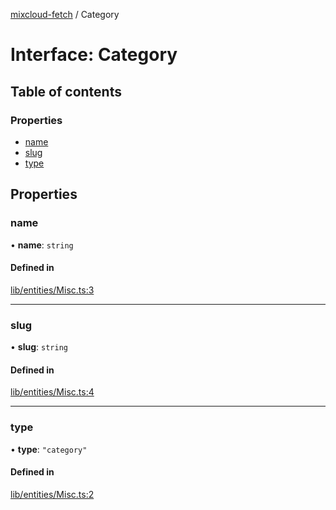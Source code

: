 [mixcloud-fetch](../README.md) / Category

# Interface: Category

## Table of contents

### Properties

- [name](Category.md#name)
- [slug](Category.md#slug)
- [type](Category.md#type)

## Properties

### name

• **name**: `string`

#### Defined in

[lib/entities/Misc.ts:3](https://github.com/patrickkfkan/mixcloud-fetch/blob/a2692f0/src/lib/entities/Misc.ts#L3)

___

### slug

• **slug**: `string`

#### Defined in

[lib/entities/Misc.ts:4](https://github.com/patrickkfkan/mixcloud-fetch/blob/a2692f0/src/lib/entities/Misc.ts#L4)

___

### type

• **type**: ``"category"``

#### Defined in

[lib/entities/Misc.ts:2](https://github.com/patrickkfkan/mixcloud-fetch/blob/a2692f0/src/lib/entities/Misc.ts#L2)
